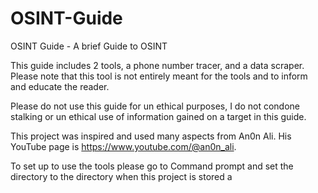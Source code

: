 # OSINT-Guide
OSINT Guide - A brief Guide to OSINT

This guide includes 2 tools, a phone number tracer, and a data scraper. 
Please note that this tool is not entirely meant for the tools and to inform and educate the reader.

Please do not use this guide for un ethical purposes, I do not condone stalking or un ethical use of information gained on a target in this
guide. 

This project was inspired and used many aspects from An0n Ali.
His YouTube page is https://www.youtube.com/@an0n_ali.

To set up to use the tools please go to Command prompt and set the directory to the directory when this project is stored a
